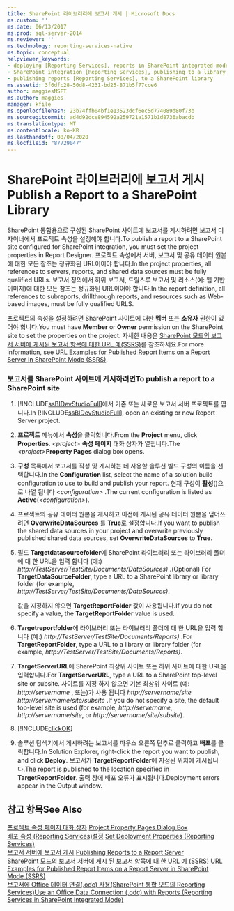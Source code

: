 ```yaml
---
title: SharePoint 라이브러리에 보고서 게시 | Microsoft Docs
ms.custom: ''
ms.date: 06/13/2017
ms.prod: sql-server-2014
ms.reviewer: ''
ms.technology: reporting-services-native
ms.topic: conceptual
helpviewer_keywords:
- deploying [Reporting Services], reports in SharePoint integrated mode
- SharePoint integration [Reporting Services], publishing to a library
- publishing reports [Reporting Services], to a SharePoint library
ms.assetid: 3f6dfc28-50d8-4231-bd25-871b5f77cce6
author: maggiesMSFT
ms.author: maggies
manager: kfile
ms.openlocfilehash: 23b74ffb04bf1e13523dcf6ec5d774089d80f73b
ms.sourcegitcommit: ad4d92dce894592a259721a1571b1d8736abacdb
ms.translationtype: MT
ms.contentlocale: ko-KR
ms.lasthandoff: 08/04/2020
ms.locfileid: "87729047"
---
```

# <a name="publish-a-report-to-a-sharepoint-library"></a><span data-ttu-id="e4c6d-102">SharePoint 라이브러리에 보고서 게시</span><span class="sxs-lookup"><span data-stu-id="e4c6d-102">Publish a Report to a SharePoint Library</span></span>
  <span data-ttu-id="e4c6d-103">SharePoint 통합용으로 구성된 SharePoint 사이트에 보고서를 게시하려면 보고서 디자이너에서 프로젝트 속성을 설정해야 합니다.</span><span class="sxs-lookup"><span data-stu-id="e4c6d-103">To publish a report to a SharePoint site configured for SharePoint integration, you must set the project properties in Report Designer.</span></span> <span data-ttu-id="e4c6d-104">프로젝트 속성에서 서버, 보고서 및 공유 데이터 원본에 대한 모든 참조는 정규화된 URL이어야 합니다.</span><span class="sxs-lookup"><span data-stu-id="e4c6d-104">In the project properties, all references to servers, reports, and shared data sources must be fully qualified URLs.</span></span> <span data-ttu-id="e4c6d-105">보고서 정의에서 하위 보고서, 드릴스루 보고서 및 리소스(예: 웹 기반 이미지)에 대한 모든 참조는 정규화된 URL이어야 합니다.</span><span class="sxs-lookup"><span data-stu-id="e4c6d-105">In the report definition, all references to subreports, drillthrough reports, and resources such as Web-based images, must be fully qualified URLS.</span></span>  
  
 <span data-ttu-id="e4c6d-106">프로젝트의 속성을 설정하려면 SharePoint 사이트에 대한 **멤버** 또는 **소유자** 권한이 있어야 합니다.</span><span class="sxs-lookup"><span data-stu-id="e4c6d-106">You must have **Member** or **Owner** permission on the SharePoint site to set the properties on the project.</span></span> <span data-ttu-id="e4c6d-107">자세한 내용은 [SharePoint 모드의 보고서 서버에 게시된 보고서 항목에 대한 URL 예&#40;SSRS&#41;](../tools/url-examples-for-items-on-a-report-server-sharepoint-mode.md)를 참조하세요.</span><span class="sxs-lookup"><span data-stu-id="e4c6d-107">For more information, see [URL Examples for Published Report Items on a Report Server in SharePoint Mode &#40;SSRS&#41;](../tools/url-examples-for-items-on-a-report-server-sharepoint-mode.md).</span></span>  
  
### <a name="to-publish-a-report-to-a-sharepoint-site"></a><span data-ttu-id="e4c6d-108">보고서를 SharePoint 사이트에 게시하려면</span><span class="sxs-lookup"><span data-stu-id="e4c6d-108">To publish a report to a SharePoint site</span></span>  
  
1.  <span data-ttu-id="e4c6d-109">[!INCLUDE[ssBIDevStudioFull](../../includes/ssbidevstudiofull-md.md)]에서 기존 또는 새로운 보고서 서버 프로젝트를 엽니다.</span><span class="sxs-lookup"><span data-stu-id="e4c6d-109">In [!INCLUDE[ssBIDevStudioFull](../../includes/ssbidevstudiofull-md.md)], open an existing or new Report Server project.</span></span>  
  
2.  <span data-ttu-id="e4c6d-110">**프로젝트** 메뉴에서 **속성**을 클릭합니다.</span><span class="sxs-lookup"><span data-stu-id="e4c6d-110">From the **Project** menu, click **Properties**.</span></span> <span data-ttu-id="e4c6d-111">_\<project>_ **속성 페이지** 대화 상자가 열립니다.</span><span class="sxs-lookup"><span data-stu-id="e4c6d-111">The _\<project>_**Property Pages** dialog box opens.</span></span>  
  
3.  <span data-ttu-id="e4c6d-112">**구성** 목록에서 보고서를 작성 및 게시하는 데 사용할 솔루션 빌드 구성의 이름을 선택합니다.</span><span class="sxs-lookup"><span data-stu-id="e4c6d-112">In the **Configuration** list, select the name of a solution build configuration to use to build and publish your report.</span></span> <span data-ttu-id="e4c6d-113">현재 구성이 **활성**()으로 나열 됩니다 *\<configuration>* .</span><span class="sxs-lookup"><span data-stu-id="e4c6d-113">The current configuration is listed as **Active**(*\<configuration>*).</span></span>  
  
4.  <span data-ttu-id="e4c6d-114">프로젝트의 공유 데이터 원본을 게시하고 이전에 게시된 공유 데이터 원본을 덮어쓰려면 **OverwriteDataSources** 를 **True**로 설정합니다.</span><span class="sxs-lookup"><span data-stu-id="e4c6d-114">If you want to publish the shared data sources in your project and overwrite previously published shared data sources, set **OverwriteDataSources** to **True**.</span></span>  
  
5.  <span data-ttu-id="e4c6d-115">필드 **Targetdatasourcefolder**에 SharePoint 라이브러리 또는 라이브러리 폴더에 대 한 URL을 입력 합니다 (예:) *http://TestServer/TestSite/Documents/DataSources)* .</span><span class="sxs-lookup"><span data-stu-id="e4c6d-115">(Optional) For **TargetDataSourceFolder**, type a URL to a SharePoint library or library folder (for example, *http://TestServer/TestSite/Documents/DataSources)*.</span></span>  
  
     <span data-ttu-id="e4c6d-116">값을 지정하지 않으면 **TargetReportFolder** 값이 사용됩니다.</span><span class="sxs-lookup"><span data-stu-id="e4c6d-116">If you do not specify a value, the **TargetReportFolder** value is used.</span></span>  
  
6.  <span data-ttu-id="e4c6d-117">**Targetreportfolder**에 라이브러리 또는 라이브러리 폴더에 대 한 URL을 입력 합니다 (예:) *http://TestServer/TestSite/Documents/Reports)* .</span><span class="sxs-lookup"><span data-stu-id="e4c6d-117">For **TargetReportFolder**, type a URL to a library or library folder (for example, *http://TestServer/TestSite/Documents/Reports)*.</span></span>  
  
7.  <span data-ttu-id="e4c6d-118">**TargetServerURL**에 SharePoint 최상위 사이트 또는 하위 사이트에 대한 URL을 입력합니다.</span><span class="sxs-lookup"><span data-stu-id="e4c6d-118">For **TargetServerURL**, type a URL to a SharePoint top-level site or subsite.</span></span> <span data-ttu-id="e4c6d-119">사이트를 지정 하지 않으면 기본 최상위 사이트 (예: *http://servername* , 또는)가 사용 됩니다 *http://servername/site* *http://servername/site/subsite* .</span><span class="sxs-lookup"><span data-stu-id="e4c6d-119">If you do not specify a site, the default top-level site is used (for example, *http://servername*, *http://servername/site*, or *http://servername/site/subsite*).</span></span>  
  
8.  [!INCLUDE[clickOK](../../includes/clickok-md.md)]  
  
9. <span data-ttu-id="e4c6d-120">솔루션 탐색기에서 게시하려는 보고서를 마우스 오른쪽 단추로 클릭하고 **배포**를 클릭합니다.</span><span class="sxs-lookup"><span data-stu-id="e4c6d-120">In Solution Explorer, right-click the report you want to publish, and click **Deploy**.</span></span> <span data-ttu-id="e4c6d-121">보고서가 **TargetReportFolder**에 지정된 위치에 게시됩니다.</span><span class="sxs-lookup"><span data-stu-id="e4c6d-121">The report is published to the location specified in **TargetReportFolder**.</span></span> <span data-ttu-id="e4c6d-122">출력 창에 배포 오류가 표시됩니다.</span><span class="sxs-lookup"><span data-stu-id="e4c6d-122">Deployment errors appear in the Output window.</span></span>  
  
## <a name="see-also"></a><span data-ttu-id="e4c6d-123">참고 항목</span><span class="sxs-lookup"><span data-stu-id="e4c6d-123">See Also</span></span>  
 <span data-ttu-id="e4c6d-124">[프로젝트 속성 페이지 대화 상자](../tools/project-property-pages-dialog-box.md) </span><span class="sxs-lookup"><span data-stu-id="e4c6d-124">[Project Property Pages Dialog Box](../tools/project-property-pages-dialog-box.md) </span></span>  
 <span data-ttu-id="e4c6d-125">[배포 속성 &#40;Reporting Services&#41;설정](../tools/set-deployment-properties-reporting-services.md) </span><span class="sxs-lookup"><span data-stu-id="e4c6d-125">[Set Deployment Properties &#40;Reporting Services&#41;](../tools/set-deployment-properties-reporting-services.md) </span></span>  
 <span data-ttu-id="e4c6d-126">[보고서 서버에 보고서 게시](publishing-reports-to-a-report-server.md) </span><span class="sxs-lookup"><span data-stu-id="e4c6d-126">[Publishing Reports to a Report Server](publishing-reports-to-a-report-server.md) </span></span>  
 <span data-ttu-id="e4c6d-127">[SharePoint 모드의 보고서 서버에 게시 된 보고서 항목에 대 한 URL 예 &#40;SSRS&#41;](../tools/url-examples-for-items-on-a-report-server-sharepoint-mode.md) </span><span class="sxs-lookup"><span data-stu-id="e4c6d-127">[URL Examples for Published Report Items on a Report Server in SharePoint Mode &#40;SSRS&#41;](../tools/url-examples-for-items-on-a-report-server-sharepoint-mode.md) </span></span>  
 [<span data-ttu-id="e4c6d-128">보고서에 Office 데이터 연결&#40;.odc&#41; 사용&#40;SharePoint 통합 모드의 Reporting Services&#41;</span><span class="sxs-lookup"><span data-stu-id="e4c6d-128">Use an Office Data Connection &#40;.odc&#41; with Reports &#40;Reporting Services in SharePoint Integrated Mode&#41;</span></span>](../report-data/use-an-office-data-connection-odc-with-reports.md)  
  
  
